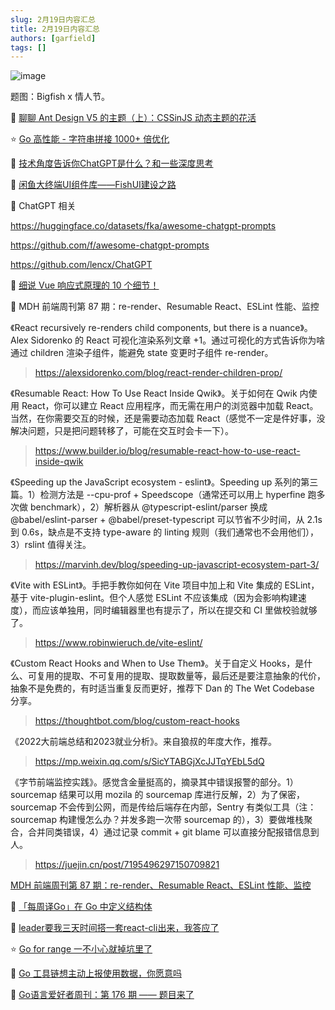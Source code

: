 ```yaml
---
slug: 2月19日内容汇总
title: 2月19日内容汇总
authors: [garfield]
tags: []
---
```


![image](https://img.alicdn.com/imgextra/i1/O1CN01B3wSrC28JI5bpyIii_!!6000000007911-2-tps-1536-1024.png_1200x1200.jpg)

题图：Bigfish x 情人节。

📒 [聊聊 Ant Design V5 的主题（上）：CSSinJS 动态主题的花活](https://juejin.cn/post/7199832444836593725)

⭐️ [Go 高性能 - 字符串拼接 1000+ 倍优化](https://mp.weixin.qq.com/s/HgXLFFTpXbxKPNmIgdhmXA)

📒 [技术角度告诉你ChatGPT是什么？和一些深度思考](https://juejin.cn/post/7199537072301228089)

📒 [闲鱼大终端UI组件库——FishUI建设之路](https://juejin.cn/post/7199508018374033445)

📒 ChatGPT 相关

https://huggingface.co/datasets/fka/awesome-chatgpt-prompts

https://github.com/f/awesome-chatgpt-prompts

https://github.com/lencx/ChatGPT

📒 [细说 Vue 响应式原理的 10 个细节！](https://mp.weixin.qq.com/s/wRc1x4TP3PlleikL8f6rng)

📒 MDH 前端周刊第 87 期：re-render、Resumable React、ESLint 性能、监控

《React recursively re-renders child components, but there is a nuance》。Alex Sidorenko 的 React 可视化渲染系列文章 +1。通过可视化的方式告诉你为啥通过 children 渲染子组件，能避免 state 变更时子组件 re-render。

> https://alexsidorenko.com/blog/react-render-children-prop/

《Resumable React: How To Use React Inside Qwik》。关于如何在 Qwik 内使用 React，你可以建立 React 应用程序，而无需在用户的浏览器中加载 React。当然，在你需要交互的时候，还是需要动态加载 React（感觉不一定是件好事，没解决问题，只是把问题转移了，可能在交互时会卡一下）。

> https://www.builder.io/blog/resumable-react-how-to-use-react-inside-qwik

《Speeding up the JavaScript ecosystem - eslint》。Speeding up 系列的第三篇。1）检测方法是 --cpu-prof + Speedscope（通常还可以用上 hyperfine 跑多次做 benchmark），2）解析器从 @typescript-eslint/parser 换成 @babel/eslint-parser + @babel/preset-typescript 可以节省不少时间，从 2.1s 到 0.6s，缺点是不支持 type-aware 的 linting 规则（我们通常也不会用他们），3）rslint 值得关注。

> https://marvinh.dev/blog/speeding-up-javascript-ecosystem-part-3/

《Vite with ESLint》。手把手教你如何在 Vite 项目中加上和 Vite 集成的 ESLint，基于 vite-plugin-eslint。但个人感觉 ESLint 不应该集成（因为会影响构建速度），而应该单独用，同时编辑器里也有提示了，所以在提交和 CI 里做校验就够了。

> https://www.robinwieruch.de/vite-eslint/

《Custom React Hooks and When to Use Them》。关于自定义 Hooks，是什么、可复用的提取、不可复用的提取、提取数量等，最后还是要注意抽象的代价，抽象不是免费的，有时适当重复反而更好，推荐下 Dan 的 The Wet Codebase 分享。

> https://thoughtbot.com/blog/custom-react-hooks

《2022大前端总结和2023就业分析》。来自狼叔的年度大作，推荐。

> https://mp.weixin.qq.com/s/SicYTABGjXcJJTqYEbL5dQ

《字节前端监控实践》。感觉含金量挺高的，摘录其中错误报警的部分。1）sourcemap 结果可以用 mozila 的 sourcemap 库进行反解，2）为了保密，sourcemap 不会传到公网，而是传给后端存在内部，Sentry 有类似工具（注：sourcemap 构建慢怎么办？并发多跑一次带 sourcemap 的），3）要做堆栈聚合，合并同类错误，4）通过记录 commit + git blame 可以直接分配报错信息到人。

> https://juejin.cn/post/7195496297150709821

[MDH 前端周刊第 87 期：re-render、Resumable React、ESLint 性能、监控](https://mdhweekly.com/weekly/issue-0087)

📒 [「每周译Go」在 Go 中定义结构体](https://mp.weixin.qq.com/s/J7w8IN5Gw94AzOZlnYxvow)

📒 [leader要我三天时间搭一套react-cli出来，我答应了](https://mp.weixin.qq.com/s/WLyl15SmnZmbdnzr2RfqGQ)

⭐️ [Go for range 一不小心就掉坑里了](https://mp.weixin.qq.com/s/jdKIuPmb-Y0TGROdX97AQA)

📒 [Go 工具链想主动上报使用数据，你愿意吗](https://mp.weixin.qq.com/s/HcK9xTT5xl9sztjSxGlkIA)

📒 [Go语言爱好者周刊：第 176 期 —— 题目来了](https://mp.weixin.qq.com/s/UzTPjFKzNv6NobYQP7fOfg)

